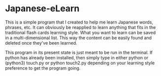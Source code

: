 # Japanese-eLearn
This is a simple program that I created to help me learn Japanese words, phrases, etc. It can obviously be reapplied to learn anything that fits in the traditional flash cards learning style. What you want to learn can be saved in a multi-dimensional list. This way the content can be easily found and deleted once they've been learned.

This program in its present state is just meant to be run in the terminal. If python has already been installed, then simply type in either python or (python3) touch.py or python touch2.py depending on your learning style preference to get the program going.
